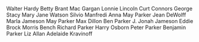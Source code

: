 Walter Hardy
Betty Brant
Mac Gargan
Lonnie Lincoln
Curt Connors
George Stacy
Mary Jane Watson
Silvio Manfredi
Anna May Parker
Jean DeWolff
Marla Jameson
May Parker
Max Dillon
Ben Parker
J. Jonah Jameson
Eddie Brock
Morris Bench
Richard Parker
Harry Osborn
Peter Parker
Benjamin Parker
Liz Allan
Adelaide Kravinoff
